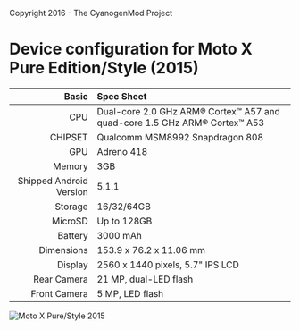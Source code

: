 Copyright 2016 - The CyanogenMod Project

Device configuration for Moto X Pure Edition/Style (2015)
=====================================

Basic   | Spec Sheet
-------:|:-------------------------
CPU     | Dual-core 2.0 GHz ARM® Cortex™ A57 and quad-core 1.5 GHz ARM® Cortex™ A53
CHIPSET | Qualcomm MSM8992 Snapdragon 808
GPU     | Adreno 418
Memory  | 3GB
Shipped Android Version | 5.1.1
Storage | 16/32/64GB
MicroSD | Up to 128GB
Battery | 3000 mAh
Dimensions | 153.9 x 76.2 x 11.06 mm
Display | 2560 x 1440 pixels, 5.7" IPS LCD
Rear Camera  | 21 MP, dual-LED flash
Front Camera | 5 MP, LED flash

![Moto X Pure/Style 2015](http://cdn2.gsmarena.com/vv/pics/motorola/moto-x-style-1.jpg "Moto X Pure/Style 2015")
